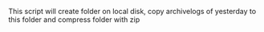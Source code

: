 This script will create folder on local disk,
copy archivelogs of yesterday to this folder and
compress folder with zip
